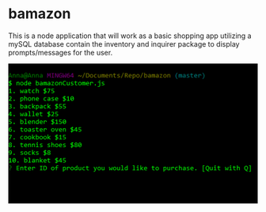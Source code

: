 # bamazon
This is a node application that will work as a basic shopping app utilizing a mySQL database contain the inventory and inquirer package to display prompts/messages for the user. 

![BamazonImage1](\images\Bamazon1.png)
